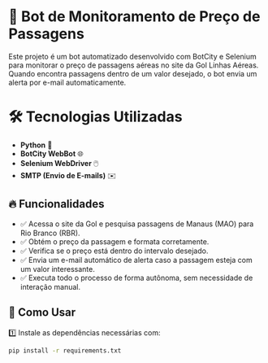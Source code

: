 # 🚀 Bot de Monitoramento de Preço de Passagens

Este projeto é um bot automatizado desenvolvido com BotCity e Selenium para monitorar o preço de passagens aéreas no site da Gol Linhas Aéreas. Quando encontra passagens dentro de um valor desejado, o bot envia um alerta por e-mail automaticamente.

# 🛠 Tecnologias Utilizadas

- **Python** 🐍
- **BotCity WebBot** 🌐
- **Selenium WebDriver** 🖱️
- **SMTP (Envio de E-mails)** ✉️

## 🔥 Funcionalidades

- ✅ Acessa o site da Gol e pesquisa passagens de Manaus (MAO) para Rio Branco (RBR).
- ✅ Obtém o preço da passagem e formata corretamente.
- ✅ Verifica se o preço está dentro do intervalo desejado.
- ✅ Envia um e-mail automático de alerta caso a passagem esteja com um valor interessante.
- ✅ Executa todo o processo de forma autônoma, sem necessidade de interação manual.

## 📌 Como Usar

1️⃣ Instale as dependências necessárias com:

```sh
pip install -r requirements.txt
